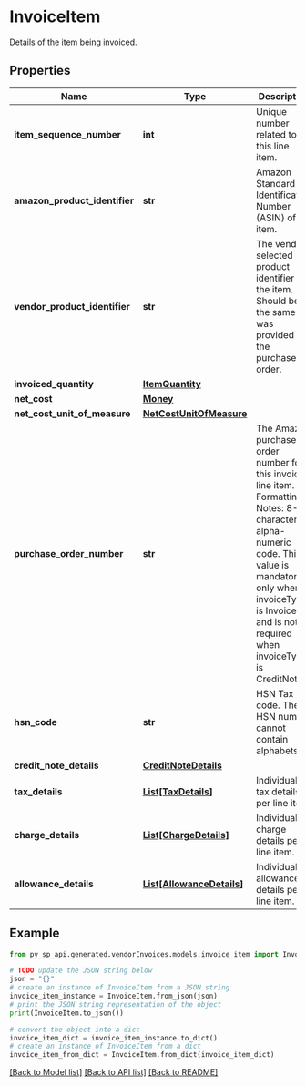 # InvoiceItem

Details of the item being invoiced.

## Properties

Name | Type | Description | Notes
------------ | ------------- | ------------- | -------------
**item_sequence_number** | **int** | Unique number related to this line item. | 
**amazon_product_identifier** | **str** | Amazon Standard Identification Number (ASIN) of an item. | [optional] 
**vendor_product_identifier** | **str** | The vendor selected product identifier of the item. Should be the same as was provided in the purchase order. | [optional] 
**invoiced_quantity** | [**ItemQuantity**](ItemQuantity.md) |  | 
**net_cost** | [**Money**](Money.md) |  | 
**net_cost_unit_of_measure** | [**NetCostUnitOfMeasure**](NetCostUnitOfMeasure.md) |  | [optional] 
**purchase_order_number** | **str** | The Amazon purchase order number for this invoiced line item. Formatting Notes: 8-character alpha-numeric code. This value is mandatory only when invoiceType is Invoice, and is not required when invoiceType is CreditNote. | [optional] 
**hsn_code** | **str** | HSN Tax code. The HSN number cannot contain alphabets. | [optional] 
**credit_note_details** | [**CreditNoteDetails**](CreditNoteDetails.md) |  | [optional] 
**tax_details** | [**List[TaxDetails]**](TaxDetails.md) | Individual tax details per line item. | [optional] 
**charge_details** | [**List[ChargeDetails]**](ChargeDetails.md) | Individual charge details per line item. | [optional] 
**allowance_details** | [**List[AllowanceDetails]**](AllowanceDetails.md) | Individual allowance details per line item. | [optional] 

## Example

```python
from py_sp_api.generated.vendorInvoices.models.invoice_item import InvoiceItem

# TODO update the JSON string below
json = "{}"
# create an instance of InvoiceItem from a JSON string
invoice_item_instance = InvoiceItem.from_json(json)
# print the JSON string representation of the object
print(InvoiceItem.to_json())

# convert the object into a dict
invoice_item_dict = invoice_item_instance.to_dict()
# create an instance of InvoiceItem from a dict
invoice_item_from_dict = InvoiceItem.from_dict(invoice_item_dict)
```
[[Back to Model list]](../README.md#documentation-for-models) [[Back to API list]](../README.md#documentation-for-api-endpoints) [[Back to README]](../README.md)


